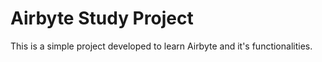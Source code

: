 # Airbyte Study Project

This is a simple project developed to learn Airbyte and it's functionalities.